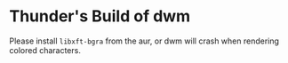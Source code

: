 # Thunder's Build of dwm

Please install ```libxft-bgra``` from the aur, or dwm will crash when rendering colored characters.
